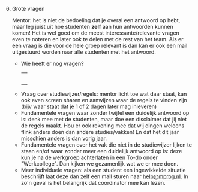 6. Grote vragen

    Mentor: het is niet de bedoeling dat je overal een antwoord op hebt, maar leg juist uit hoe studenten **zelf** aan hun antwoorden kunnen komen!
    Het is wel goed om de meest interessante/relevante vragen even te noteren en later ook te delen met de rest van het team.
    Als er een vraag is die voor de hele groep relevant is dan kan er ook een mail uitgestuurd worden naar alle studenten met het antwoord.

    -   Wie heeft er nog vragen?
        <table>
            <tbody>
                <tr><td></td></tr>
                <tr><td></td></tr>
                <tr><td></td></tr>
                <tr><td></td></tr>
                <tr><td></td></tr>
            </tbody>
        </table>
    -   Vraag over studiewijzer/regels: mentor licht toe wat daar staat, kan ook even screen sharen en aanwijzen waar de regels te vinden zijn (bijv waar staat dat je 1 of 2 dagen later mag inleveren)
    -   Fundamentele vragen waar zonder twijfel een duidelijk antwoord op is: denk mee met de studenten, maar doe een disclaimer dat jij niet de regels maakt. Hou er ook rekening mee dat wij dingen weleens flink anders doen dan andere studies/vakken! En dat het dit jaar misschien anders is dan vorig jaar.
    -   Fundamentele vragen over het vak die niet in de studiewijzer lijken te staan en/of waar zonder meer een duidelijk antwoord op is: deze kun je na de werkgroep achterlaten in een To-do onder "Werkcollege". Dan kijken we gezamenlijk wat we er mee doen.
    -   Meer individuele vragen: als een student een ingewikkelde situatie beschrijft laat deze dan zelf een mail sturen naar help@mprog.nl. In zo'n geval is het belangrijk dat coordinator mee kan lezen.
